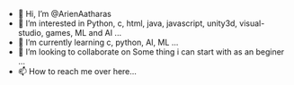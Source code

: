 - 👋 Hi, I’m @ArienAatharas
- 👀 I’m interested in Python, c, html, java, javascript, unity3d, visual-studio, games, ML and AI ...
- 🌱 I’m currently learning c, python, AI, ML ...
- 💞️ I’m looking to collaborate on Some thing i can start with as an beginer ...
- 📫 How to reach me over here...

<!---
A3SArien/A3SArien is a ✨ special ✨ repository because its `README.md` (this file) appears on your GitHub profile.
You can click the Preview link to take a look at your changes.
--->
